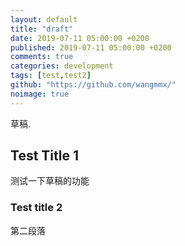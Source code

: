 ```yaml
---
layout: default
title: "draft"
date: 2019-07-11 05:00:00 +0200
published: 2019-07-11 05:00:00 +0200
comments: true
categories: development
tags: [test,test2]
github: "https://github.com/wangmmx/"
noimage: true
---
```

草稿.
<!--more-->

## Test Title 1
测试一下草稿的功能
### Test title 2

第二段落

